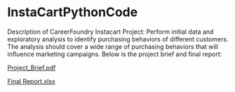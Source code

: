 # InstaCartPythonCode
Description of CareerFoundry Instacart Project:
Perform initial data and exploratory analysis to identify purchasing behaviors of different customers. The analysis should cover a wide range of purchasing behaviors that will influence marketing campaigns.
Below is the project brief and final report:

[Project_Brief.pdf](https://github.com/smithjustinc/InstaCartPythonCode/files/10670224/Project_Brief.pdf)

[Final Report.xlsx](https://github.com/smithjustinc/InstaCartPythonCode/files/10670225/Final.Report.xlsx)
